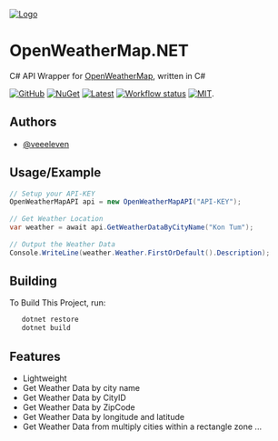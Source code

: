 
[![Logo](https://i.imgur.com/ApVI8Wk.jpeg)](#)


# OpenWeatherMap.NET

C# API Wrapper for [OpenWeatherMap](https://openweathermap.org), written in C#

[![GitHub](https://img.shields.io/github/downloads/veeeleven/OpenWeatherMap.NET/total?color=%237BA1F7&logo=github&style=for-the-badge)](https://github.com/veeeleven/OpenWeatherMap.NET/releases/tag/1.0.0)
[![NuGet](https://img.shields.io/nuget/dt/OpenWeatherMapNet?color=%237BA1F7&logo=nuget&style=for-the-badge)](https://www.nuget.org/packages/OpenWeatherMapNet)
[![Latest](https://img.shields.io/github/v/tag/veeeleven/OpenWeatherMap.NET?color=%237BA1F7&label=RELEASE&logo=github&sort=semver&style=for-the-badge)](https://github.com/veeeleven/OpenWeatherMap.NET/releases/tag/1.0.0)
[![Workflow status](https://img.shields.io/github/workflow/status/veeeleven/OpenWeatherMap.NET/Publish%20NuGet%20package?color=7BA1F7&logo=github&style=for-the-badge)](https://github.com/veeeleven/OpenWeatherMap.NET)
[![MIT](https://img.shields.io/github/license/veeeleven/OpenWeatherMap.NET?color=%237BA1F7&style=for-the-badge)](#).  
## Authors

- [@veeeleven](https://github.com/veeeleven)

  
## Usage/Example

```csharp
// Setup your API-KEY
OpenWeatherMapAPI api = new OpenWeatherMapAPI("API-KEY");
            
// Get Weather Location
var weather = await api.GetWeatherDataByCityName("Kon Tum");
            
// Output the Weather Data
Console.WriteLine(weather.Weather.FirstOrDefault().Description);
```

## Building

To Build This Project, run:

```bash
   dotnet restore
   dotnet build
```

## Features

- Lightweight
- Get Weather Data by city name
- Get Weather Data by CityID
- Get Weather Data by ZipCode
- Get Weather Data by longitude and latitude
- Get Weather Data from multiply cities within a rectangle zone
...


